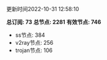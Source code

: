 更新时间2022-10-31 12:58:10

**总订阅: 73**
**总节点: 2281**
**有效节点: 746**
- ss节点: 384
- v2ray节点: 256
- trojan节点: 106
